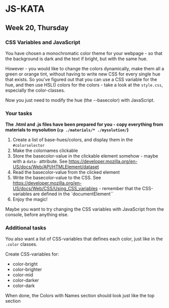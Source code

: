 # JS-KATA
## Week 20, Thursday
### CSS Variables and JavaScript
You have chosen a monochromatic color theme for your webpage - so that the background is dark and the text if bright, but with the same hue.

However - you would like to change the colors dynamically, make them all a green or orange tint, without having to write new CSS for every single hue that exists. So you've figured out that you can use a CSS variable for the hue, and then use HSL() colors for the colors - take a look at the `style.css`, especially the color-classes.

Now you just need to modify the hue (the --basecolor) with JavaScript.

### Your tasks 
__The .html and .js files have been prepared for you - copy everything from materials to mysolution (`cp ./materials/* ./mysolution/`)__

1. Create a list of base-hues/colors, and display them in the `#colorselector`
2. Make the colornames clickable 
3. Store the basecolor-value in the clickable element somehow - maybe with a `data-` attribute. See https://developer.mozilla.org/en-US/docs/Web/API/HTMLElement/dataset
4. Read the basecolor-value from the clicked element
5. Write the basecolor-value to the CSS. See https://developer.mozilla.org/en-US/docs/Web/CSS/Using_CSS_variables - remember that the CSS-variables are defined in the `documentElement``
6. Enjoy the magic!

Maybe you want to try changing the CSS variables with JavaScript from the console, before anything else.

### Additional tasks

You also want a list of CSS-variables that defines each color, just like in the `.color` classes.

Create CSS-variables for:
* color-bright
* color-brighter
* color-mid
* color-darker
* color-dark

When done, the Colors with Names section should look just like the top section
